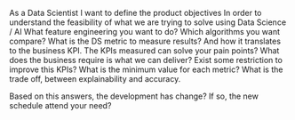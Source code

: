 As a Data Scientist 
I want to define the product objectives
In order to understand the feasibility of what we are trying to solve using Data Science / AI
What feature engineering you want to do?
Which algorithms you want compare?
What is the DS metric to measure results? And how it translates to the business KPI.
The KPIs measured can solve your pain points?
What does the business require is what we can deliver?
Exist some restriction to improve this KPIs?
What is the minimum value for each metric?
What is the trade off, between explainability and accuracy.

Based on this answers, the development has change? If so, the new schedule attend your need?